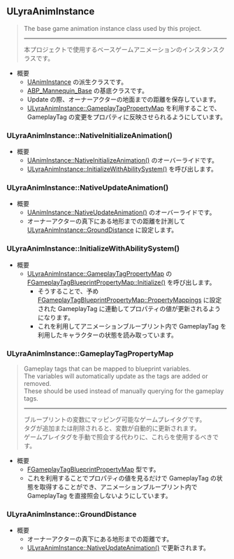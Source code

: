 ## ULyraAnimInstance

> The base game animation instance class used by this project.
> 
> ----
> 本プロジェクトで使用するベースゲームアニメーションのインスタンスクラスです。

* 概要
	* [UAnimInstance] の派生クラスです。
	* [ABP_Mannequin_Base] の基底クラスです。
	* Update の際、オーナーアクターの地面までの距離を保存しています。
	* [ULyraAnimInstance::GameplayTagPropertyMap] を利用することで、 GameplayTag の変更をプロパティに反映させられるようにしています。


### ULyraAnimInstance::NativeInitializeAnimation()

* 概要
	* [UAnimInstance::NativeInitializeAnimation()] のオーバーライドです。
	* [ULyraAnimInstance::InitializeWithAbilitySystem()] を呼び出します。


### ULyraAnimInstance::NativeUpdateAnimation()

* 概要
	* [UAnimInstance::NativeUpdateAnimation()] のオーバーライドです。
	* オーナーアクターの真下にある地形までの距離を計測して [ULyraAnimInstance::GroundDistance] に設定します。


### ULyraAnimInstance::InitializeWithAbilitySystem()

* 概要
	* [ULyraAnimInstance::GameplayTagPropertyMap] の [FGameplayTagBlueprintPropertyMap::Initialize()] を呼び出します。
		* そうすることで、予め [FGameplayTagBlueprintPropertyMap::PropertyMappings] に設定された GameplayTag に連動してプロパティの値が更新されるようになります。
		* これを利用してアニメーションブループリント内で GameplayTag を利用したキャラクターの状態を読み取っています。

### ULyraAnimInstance::GameplayTagPropertyMap

> Gameplay tags that can be mapped to blueprint variables.  
> The variables will automatically update as the tags are added or removed.  
> These should be used instead of manually querying for the gameplay tags.  
> 
> ----
> ブループリントの変数にマッピング可能なゲームプレイタグです。  
> タグが追加または削除されると、変数が自動的に更新されます。  
> ゲームプレイタグを手動で照会する代わりに、これらを使用するべきです。

* 概要
	* [FGameplayTagBlueprintPropertyMap] 型です。
	* これを利用することでプロパティの値を見るだけで GameplayTag の状態を取得することができ、アニメーションブループリント内で GameplayTag を直接照会しないようにしています。


### ULyraAnimInstance::GroundDistance

* 概要
	* オーナーアクターの真下にある地形までの距離です。
	* [ULyraAnimInstance::NativeUpdateAnimation()] で更新されます。



<!--- ページ内のリンク --->

<!--- 自前の画像へのリンク --->

<!--- generated --->
[ABP_Mannequin_Base]: ../../Lyra/ABP/ABP_Mannequin_Base.md#abp_mannequin_base
[ULyraAnimInstance::NativeUpdateAnimation()]: ../../Lyra/Animation/ULyraAnimInstance.md#ulyraaniminstancenativeupdateanimation
[ULyraAnimInstance::InitializeWithAbilitySystem()]: ../../Lyra/Animation/ULyraAnimInstance.md#ulyraaniminstanceinitializewithabilitysystem
[ULyraAnimInstance::GameplayTagPropertyMap]: ../../Lyra/Animation/ULyraAnimInstance.md#ulyraaniminstancegameplaytagpropertymap
[ULyraAnimInstance::GroundDistance]: ../../Lyra/Animation/ULyraAnimInstance.md#ulyraaniminstancegrounddistance
[UAnimInstance]: ../../UE/Animation/UAnimInstance.md#uaniminstance
[UAnimInstance::NativeInitializeAnimation()]: ../../UE/Animation/UAnimInstance.md#uaniminstancenativeinitializeanimation
[UAnimInstance::NativeUpdateAnimation()]: ../../UE/Animation/UAnimInstance.md#uaniminstancenativeupdateanimation
[FGameplayTagBlueprintPropertyMap]: ../../UE/GameplayAbility/FGameplayTagBlueprintPropertyMap.md#fgameplaytagblueprintpropertymap
[FGameplayTagBlueprintPropertyMap::Initialize()]: ../../UE/GameplayAbility/FGameplayTagBlueprintPropertyMap.md#fgameplaytagblueprintpropertymapinitialize
[FGameplayTagBlueprintPropertyMap::PropertyMappings]: ../../UE/GameplayAbility/FGameplayTagBlueprintPropertyMap.md#fgameplaytagblueprintpropertymappropertymappings
